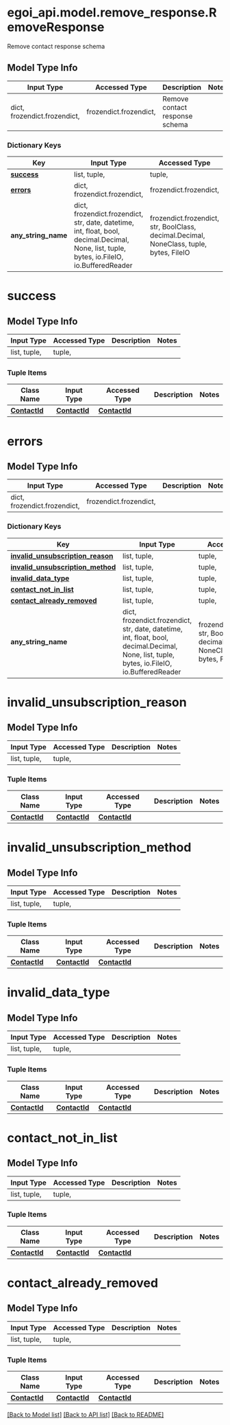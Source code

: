 # egoi_api.model.remove_response.RemoveResponse

Remove contact response schema

## Model Type Info
Input Type | Accessed Type | Description | Notes
------------ | ------------- | ------------- | -------------
dict, frozendict.frozendict,  | frozendict.frozendict,  | Remove contact response schema | 

### Dictionary Keys
Key | Input Type | Accessed Type | Description | Notes
------------ | ------------- | ------------- | ------------- | -------------
**[success](#success)** | list, tuple,  | tuple,  |  | [optional] 
**[errors](#errors)** | dict, frozendict.frozendict,  | frozendict.frozendict,  |  | [optional] 
**any_string_name** | dict, frozendict.frozendict, str, date, datetime, int, float, bool, decimal.Decimal, None, list, tuple, bytes, io.FileIO, io.BufferedReader | frozendict.frozendict, str, BoolClass, decimal.Decimal, NoneClass, tuple, bytes, FileIO | any string name can be used but the value must be the correct type | [optional]

# success

## Model Type Info
Input Type | Accessed Type | Description | Notes
------------ | ------------- | ------------- | -------------
list, tuple,  | tuple,  |  | 

### Tuple Items
Class Name | Input Type | Accessed Type | Description | Notes
------------- | ------------- | ------------- | ------------- | -------------
[**ContactId**](ContactId.md) | [**ContactId**](ContactId.md) | [**ContactId**](ContactId.md) |  | 

# errors

## Model Type Info
Input Type | Accessed Type | Description | Notes
------------ | ------------- | ------------- | -------------
dict, frozendict.frozendict,  | frozendict.frozendict,  |  | 

### Dictionary Keys
Key | Input Type | Accessed Type | Description | Notes
------------ | ------------- | ------------- | ------------- | -------------
**[invalid_unsubscription_reason](#invalid_unsubscription_reason)** | list, tuple,  | tuple,  |  | [optional] 
**[invalid_unsubscription_method](#invalid_unsubscription_method)** | list, tuple,  | tuple,  |  | [optional] 
**[invalid_data_type](#invalid_data_type)** | list, tuple,  | tuple,  |  | [optional] 
**[contact_not_in_list](#contact_not_in_list)** | list, tuple,  | tuple,  |  | [optional] 
**[contact_already_removed](#contact_already_removed)** | list, tuple,  | tuple,  |  | [optional] 
**any_string_name** | dict, frozendict.frozendict, str, date, datetime, int, float, bool, decimal.Decimal, None, list, tuple, bytes, io.FileIO, io.BufferedReader | frozendict.frozendict, str, BoolClass, decimal.Decimal, NoneClass, tuple, bytes, FileIO | any string name can be used but the value must be the correct type | [optional]

# invalid_unsubscription_reason

## Model Type Info
Input Type | Accessed Type | Description | Notes
------------ | ------------- | ------------- | -------------
list, tuple,  | tuple,  |  | 

### Tuple Items
Class Name | Input Type | Accessed Type | Description | Notes
------------- | ------------- | ------------- | ------------- | -------------
[**ContactId**](ContactId.md) | [**ContactId**](ContactId.md) | [**ContactId**](ContactId.md) |  | 

# invalid_unsubscription_method

## Model Type Info
Input Type | Accessed Type | Description | Notes
------------ | ------------- | ------------- | -------------
list, tuple,  | tuple,  |  | 

### Tuple Items
Class Name | Input Type | Accessed Type | Description | Notes
------------- | ------------- | ------------- | ------------- | -------------
[**ContactId**](ContactId.md) | [**ContactId**](ContactId.md) | [**ContactId**](ContactId.md) |  | 

# invalid_data_type

## Model Type Info
Input Type | Accessed Type | Description | Notes
------------ | ------------- | ------------- | -------------
list, tuple,  | tuple,  |  | 

### Tuple Items
Class Name | Input Type | Accessed Type | Description | Notes
------------- | ------------- | ------------- | ------------- | -------------
[**ContactId**](ContactId.md) | [**ContactId**](ContactId.md) | [**ContactId**](ContactId.md) |  | 

# contact_not_in_list

## Model Type Info
Input Type | Accessed Type | Description | Notes
------------ | ------------- | ------------- | -------------
list, tuple,  | tuple,  |  | 

### Tuple Items
Class Name | Input Type | Accessed Type | Description | Notes
------------- | ------------- | ------------- | ------------- | -------------
[**ContactId**](ContactId.md) | [**ContactId**](ContactId.md) | [**ContactId**](ContactId.md) |  | 

# contact_already_removed

## Model Type Info
Input Type | Accessed Type | Description | Notes
------------ | ------------- | ------------- | -------------
list, tuple,  | tuple,  |  | 

### Tuple Items
Class Name | Input Type | Accessed Type | Description | Notes
------------- | ------------- | ------------- | ------------- | -------------
[**ContactId**](ContactId.md) | [**ContactId**](ContactId.md) | [**ContactId**](ContactId.md) |  | 

[[Back to Model list]](../../README.md#documentation-for-models) [[Back to API list]](../../README.md#documentation-for-api-endpoints) [[Back to README]](../../README.md)

